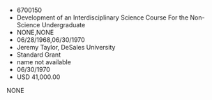 * 6700150
* Development of an Interdisciplinary Science Course For the  Non-Science Undergraduate
* NONE,NONE
* 06/28/1968,06/30/1970
* Jeremy Taylor, DeSales University
* Standard Grant
*   name not available
* 06/30/1970
* USD 41,000.00

NONE